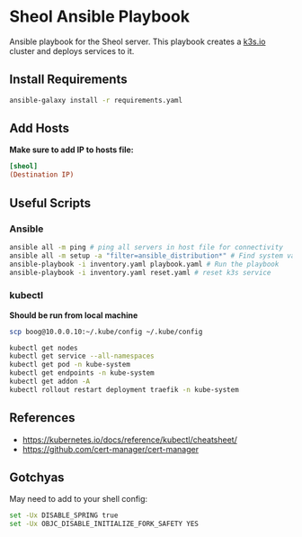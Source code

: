 # Sheol Ansible Playbook

Ansible playbook for the Sheol server. This playbook creates a [k3s.io](https://k3s.io/) cluster and deploys services to it.

## Install Requirements

```bash
ansible-galaxy install -r requirements.yaml
```

## Add Hosts

**Make sure to add IP to hosts file:**

```ini
[sheol]
(Destination IP)
```

## Useful Scripts

### Ansible

```bash
ansible all -m ping # ping all servers in host file for connectivity
ansible all -m setup -a "filter=ansible_distribution*" # Find system variables
ansible-playbook -i inventory.yaml playbook.yaml # Run the playbook
ansible-playbook -i inventory.yaml reset.yaml # reset k3s service
```

### kubectl

**Should be run from local machine**

```bash
scp boog@10.0.0.10:~/.kube/config ~/.kube/config
```

```bash
kubectl get nodes
kubectl get service --all-namespaces
kubectl get pod -n kube-system
kubectl get endpoints -n kube-system
kubectl get addon -A
kubectl rollout restart deployment traefik -n kube-system
```

## References

- <https://kubernetes.io/docs/reference/kubectl/cheatsheet/>
- <https://github.com/cert-manager/cert-manager>

## Gotchyas

May need to add to your shell config:

```bash
set -Ux DISABLE_SPRING true
set -Ux OBJC_DISABLE_INITIALIZE_FORK_SAFETY YES
```
